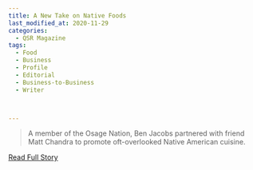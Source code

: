 ```yaml
---
title: A New Take on Native Foods
last_modified_at: 2020-11-29
categories:
  - QSR Magazine
tags:
  - Food
  - Business
  - Profile
  - Editorial 
  - Business-to-Business
  - Writer



---
```


> A member of the Osage Nation, Ben Jacobs partnered with friend Matt Chandra to promote oft-overlooked Native American cuisine.

<a href="http://www.ourdigitalmags.com/publication/?i=527130&ver=html5&p=43" target="_blank">Read Full Story</a>
